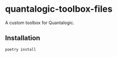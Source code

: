 # quantalogic-toolbox-files

A custom toolbox for Quantalogic.

## Installation

```bash
poetry install
```